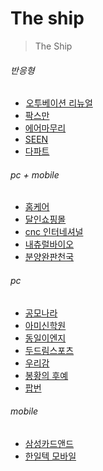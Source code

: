 # The ship
> The Ship

###### 반응형
- ![](Responsive/o2vation/blank.png)[오투베이션 리뉴얼](Responsive/o2vation/)
- [팍스만](Responsive/packsman/)
- [에어마무리](Responsive/air/)
- [SEEN](Responsive/SEEN/)
- [다파트](Responsive/dipart/)


###### pc + mobile
- [홈케어](pc-mobile/homecare/)
- [달인쇼핑몰](pc-mobile/dalin/)
- [cnc 인터네셔널](pc-mobile/cnc/)
- [내츄럴바이오](pc-mobile/bio/)
- [분양완판천국](pc-mobile/bunyang/)


###### pc
- [공모나라](pc/gongmo/)
- [아미신학원](pc/armi/)
- [동일이엔지](pc/eng/)
- [두드림스포츠](pc/dodream/)
- [우리감](pc/woorigam/)
- [봉황의 후예](Responsive/chicken/)
- [팝번](Responsive/popbun/)


###### mobile
- [삼성카드앤드](mobile/sanmsung/)
- [한일텍 모바일](mobile/hanil/)
